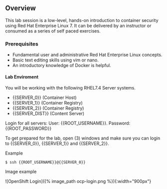 ## Overview

This lab session is a low-level, hands-on introduction to container security using Red Hat Enterprise Linux 7. It can be delivered by an instructor or consumed as a series of self paced exercises.

### Prerequisites

* Fundamental user and administrative Red Hat Enterprise Linux concepts. 
* Basic text editing skills using vim or nano.
* An introductory knowledge of Docker is helpful.

#### Lab Enviroment

You will be working with the following RHEL7.4 Server systems. 

* {{SERVER_0}} (Container Host)
* {{SERVER_1}}  (Container Registry)
* {{SERVER_2}} (Container Registry)
* {{SERVER_DIST}} (Content Server)

Login for all servers: User: {{ROOT_USERNAME}}. Password: {{ROOT_PASSWORD}}

To get prepared for the lab, open (3) windows and make sure you can login to {{SERVER_0}}, {{SERVER_1}} and {{SERVER_2}}.

Example

~~~shell
$ ssh {{ROOT_USERNAME}}@{{SERVER_0}}
~~~

Image example

![OpenShift Login]({% image_path ocp-login.png %}){:width="900px"}
